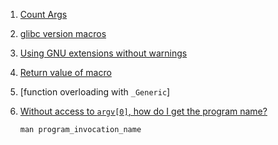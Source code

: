  1. [Count Args]
 2. [glibc version macros]
 3. [Using GNU extensions without warnings]
 4. [Return value of macro]
 5. [function overloading with `_Generic`]
 6. [Without access to `argv[0]`, how do I get the program name?](https://stackoverflow.com/a/38576559/8375400)
    
    ```
    man program_invocation_name
    ```
 
[Count Args]: https://stackoverflow.com/a/2309152/8375400
[glibc version macros]: https://stackoverflow.com/questions/4266354/how-to-tell-if-glibc-is-used
[Using GNU extensions without warnings]: https://gcc.gnu.org/onlinedocs/gcc-4.1.2/gcc/Alternate-Keywords.html#Alternate-Keywords
[Return value of macro]: https://stackoverflow.com/questions/3532621/using-and-returning-output-in-c-macro
[function overloading with _Generic]: https://en.cppreference.com/w/c/language/generic
